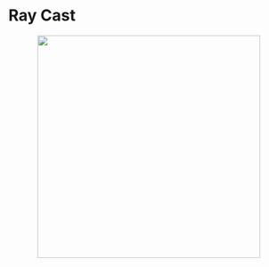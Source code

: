 <!--
title: Ray Cast
description: How to perform ray casting with 3D physics
image: https://storage.googleapis.com/atta-images/docs/tutorial/physics-3d/ray-cast/ray-cast.gif
build: https://atta-repos.s3.us-east-1.amazonaws.com/tutorial/physics-3d/ray-cast
-->
# Ray Cast

<div align="center">
  <img src="https://storage.googleapis.com/atta-images/docs/tutorial/physics-3d/ray-cast/ray-cast.gif" height="400">
</div>
